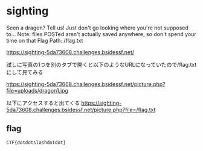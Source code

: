 # sighting

Seen a dragon? Tell us! Just don't go looking where you're not supposed to...
Note: files POSTed aren't actually saved anywhere, so don't spend your time on that
Flag Path: /flag.txt

https://sighting-5da73608.challenges.bsidessf.net/


試しに写真の1つを別のタブで開くと以下のようなURLになっていたので/flag.txtにして見てみる

https://sighting-5da73608.challenges.bsidessf.net/picture.php?file=uploads/dragon1.jpg


以下にアクセスすると出てくる
https://sighting-5da73608.challenges.bsidessf.net/picture.php?file=/flag.txt

## flag

`CTF{dotdotslashdotdot}`